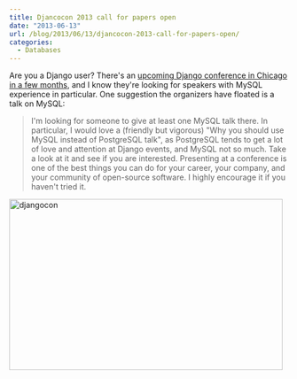```yaml
---
title: Djancocon 2013 call for papers open
date: "2013-06-13"
url: /blog/2013/06/13/djancocon-2013-call-for-papers-open/
categories:
  - Databases
---
```

Are you a Django user? There's an [upcoming Django conference in Chicago in a few months][1], and I know they're looking for speakers with MySQL experience in particular. One suggestion the organizers have floated is a talk on MySQL:

> I'm looking for someone to give at least one MySQL talk there. In particular, I would love a (friendly but vigorous) "Why you should use MySQL instead of PostgreSQL talk", as PostgreSQL tends to get a lot of love and attention at Django events, and MySQL not so much.
Take a look at it and see if you are interested. Presenting at a conference is one of the best things you can do for your career, your company, and your community of open-source software. I highly encourage it if you haven't tried it.

<img src="/media/2013/06/djangocon.png" alt="djangocon" width="493" height="309" class="aligncenter size-full wp-image-3191" />

 [1]: http://www.djangocon.us/
